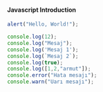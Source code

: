 #### Javascript Introduction

```javascript
alert("Hello, World!");
```

```javascript
console.log(12);
console.log("Mesaj");
console.log('Mesaj 1');
console.log(`Mesaj 2`);
console.log(true);
console.log([1,2,"armut"]);
console.error("Hata mesajı");
console.warn("Uarı mesajı");
```
